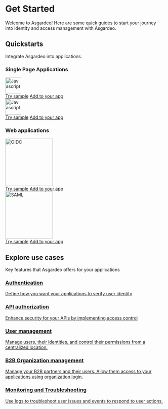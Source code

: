 # Get Started
Welcome to Asgardeo!  Here are some quick guides to start your journey into identity and access management with Asgardeo.

## Quickstarts

Integrate Asgardeo into applications.

### Single Page Applications

<div class="centered-container">
  <div class="border-text">
    <img src="{{base_path}}/assets/img/logo/react-logo.svg" alt="Javascript" width=50><br>
    <a href="{{base_path}}/guides/authentication/social-login/add-facebook-login.md">Try sample</a>
    <a href="{{base_path}}/guides/authentication/social-login/add-facebook-login.md">Add to your app</a>

  </div>

  <div class="border-text">
    <img src="{{base_path}}/assets/img/logo/javascript-logo.svg" alt="Javascript" width=50><br>
    <a href="{{base_path}}/guides/authentication/decentralized-login/sign-in-with-ethereum">Try sample</a>
    <a href="{{base_path}}/guides/authentication/social-login/add-facebook-login.md">Add to your app</a>
  </div>
</div>

### Web applications

<div class="centered-container">
  <div class="border-text">
    <img src="{{base_path}}/assets/img/logo/java-oidc.svg" alt="OIDC" width=150><br>
    <a href="{{base_path}}/guides/authentication/decentralized-login/sign-in-with-ethereum">Try sample</a>
    <a href="{{base_path}}/guides/authentication/social-login/add-facebook-login.md">Add to your app</a>
  </div>

  <div class="border-text">
    <img src="{{base_path}}/assets/img/logo/java-saml.svg" alt="SAML" width=150><br>
    <a href="{{base_path}}/guides/authentication/decentralized-login/sign-in-with-ethereum">Try sample</a>
    <a href="{{base_path}}/guides/authentication/social-login/add-facebook-login.md">Add to your app</a>
  </div>
</div>

## Explore use cases
Key features that Asgardeo offers for your applications

  <a href="{{base_path}}/guides/authentication/">
    <div class="border-text">
      <h3>Authentication</h3>
      <p>Define how you want your applications to verify user identity</p>
    </div>
  </a>

  <a href="{{base_path}}/guides/api-authorization/">
    <div class="border-text">
      <h3>API authorization</h3>
      <p>Enhance security for your APIs by implementing access control</p>
    </div>
  </a>

  <a href="{{base_path}}/guides/users/">
    <div class="border-text">
     <h3>User management</h3>
      <p>Manage users, their identities, and control their permissions from a centralized location.</p>
    </div>
  </a>

  <a href="{{base_path}}/guides/organization-management/">
    <div class="border-text">
      <h3>B2B Organization management</h3>
      <p>Manage your B2B partners and their users. Allow them access to your applications using organization login.</p>
    </div>
  </a>

  <a href="{{base_path}}/guides/monitoring/">
    <div class="border-text">
      <h3>Monitoring and Troubleshooting</h3>
      <p>Use logs to troubleshoot user issues and events to respond to user actions.</p>
    </div>
  </a>